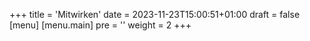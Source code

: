 +++
title = 'Mitwirken'
date = 2023-11-23T15:00:51+01:00
draft = false
[menu] 
    [menu.main]
        pre = '<i class="fa-solid fa-code"></i>'
        weight = 2
+++


